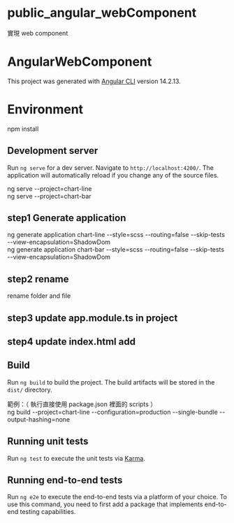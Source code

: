 # public_angular_webComponent
實現 web component

# AngularWebComponent

This project was generated with [Angular CLI](https://github.com/angular/angular-cli) version 14.2.13.

# Environment

npm install

## Development server

Run `ng serve` for a dev server. Navigate to `http://localhost:4200/`. The application will automatically reload if you change any of the source files.  

ng serve --project=chart-line  
ng serve --project=chart-bar

##  step1 Generate application

ng generate application chart-line --style=scss --routing=false --skip-tests --view-encapsulation=ShadowDom  
ng generate application chart-bar --style=scss --routing=false --skip-tests --view-encapsulation=ShadowDom

## step2 rename

rename folder and file

## step3 update app.module.ts in project

## step4 update index.html add <selector>

## Build

Run `ng build` to build the project. The build artifacts will be stored in the `dist/` directory.

範例：（ 執行直接使用 package.json 裡面的 scripts ）  
ng build --project=chart-line --configuration=production --single-bundle --output-hashing=none




## Running unit tests

Run `ng test` to execute the unit tests via [Karma](https://karma-runner.github.io).

## Running end-to-end tests

Run `ng e2e` to execute the end-to-end tests via a platform of your choice. To use this command, you need to first add a package that implements end-to-end testing capabilities.
